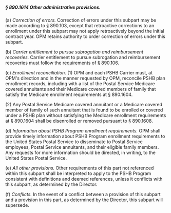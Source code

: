 ##### § 890.1614 Other administrative provisions. #####

(a) *Correction of errors.* Correction of errors under this subpart may be made according to § 890.103, except that retroactive corrections to an enrollment under this subpart may not apply retroactively beyond the initial contract year. OPM retains authority to order correction of errors under this subpart.

(b) *Carrier entitlement to pursue subrogation and reimbursement recoveries.* Carrier entitlement to pursue subrogation and reimbursement recoveries must follow the requirements of § 890.106.

(c) *Enrollment reconciliation.* (1) OPM and each PSHB Carrier must, at OPM's direction and in the manner requested by OPM, reconcile PSHB plan enrollment records, including with a list of the Postal Service Medicare covered annuitants and their Medicare covered members of family that satisfy the Medicare enrollment requirements at § 890.1604.

(2) Any Postal Service Medicare covered annuitant or a Medicare covered member of family of such annuitant that is found to be enrolled or covered under a PSHB plan without satisfying the Medicare enrollment requirements at § 890.1604 shall be disenrolled or removed pursuant to § 890.1608.

(d) *Information about PSHB Program enrollment requirements.* OPM shall provide timely information about PSHB Program enrollment requirements to the United States Postal Service to disseminate to Postal Service employees, Postal Service annuitants, and their eligible family members. Any requests for more information should be directed, in writing, to the United States Postal Service.

(e) *All other provisions.* Other requirements of this part not referenced within this subpart shall be interpreted to apply to the PSHB Program consistent with definitions and deemed references, unless it conflicts with this subpart, as determined by the Director.

(f) *Conflicts.* In the event of a conflict between a provision of this subpart and a provision in this part, as determined by the Director, this subpart will supersede.